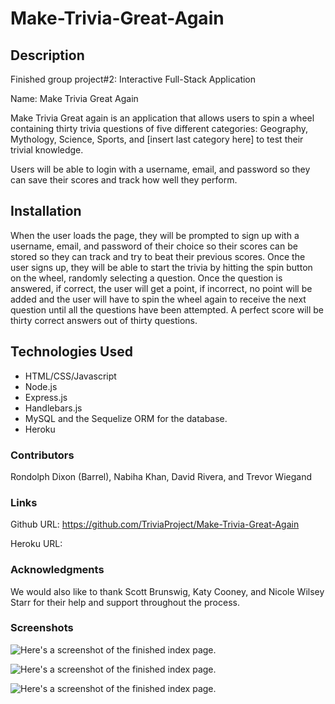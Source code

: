 # Make-Trivia-Great-Again

## Description

Finished group project#2: Interactive Full-Stack Application

Name: Make Trivia Great Again

Make Trivia Great again is an application that allows users to spin a wheel containing thirty trivia questions of five different categories: Geography, Mythology, Science, Sports, and [insert last category here] to test their trivial knowledge.

Users will be able to login with a username, email, and password so they can save their scores and track how well they perform.

## Installation

When the user loads the page, they will be prompted to sign up with a username, email, and password of their choice so their scores can be stored so they can track and try to beat their previous scores. Once the user signs up, they will be able to start the trivia by hitting the spin button on the wheel, randomly selecting a question. Once the question is answered, if correct, the user will get a point, if incorrect, no point will be added and the user will have to spin the wheel again to receive the next question until all the questions have been attempted. A perfect score will be thirty correct answers out of thirty questions.

## Technologies Used

- HTML/CSS/Javascript
- Node.js
- Express.js
- Handlebars.js
- MySQL and the Sequelize ORM for the database.
- Heroku

### Contributors

Rondolph Dixon (Barrel), Nabiha Khan, David Rivera, and Trevor Wiegand

### Links

Github URL: https://github.com/TriviaProject/Make-Trivia-Great-Again

Heroku URL:

### Acknowledgments

We would also like to thank Scott Brunswig, Katy Cooney, and Nicole Wilsey Starr for their help and support throughout the process.

### Screenshots

![Here's a screenshot of the finished index page.](./assets/images/index-screenshot.png)

![Here's a screenshot of the finished index page.](./assets/images/screenshot-of-answers.png)

![Here's a screenshot of the finished index page.](./assets/images/fetched-movie-poster.png)
